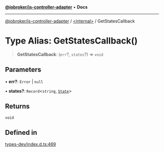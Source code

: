 [**@iobroker/js-controller-adapter**](../../README.md) • **Docs**

***

[@iobroker/js-controller-adapter](../../globals.md) / [\<internal\>](../README.md) / GetStatesCallback

# Type Alias: GetStatesCallback()

> **GetStatesCallback**: (`err`?, `states`?) => `void`

## Parameters

• **err?**: `Error` \| `null`

• **states?**: `Record`\<`string`, [`State`](../interfaces/State.md)\>

## Returns

`void`

## Defined in

[types-dev/index.d.ts:469](https://github.com/ioBroker/ioBroker.js-controller/blob/fe9fbf6b684b474bc0dfc453eb28790be874895e/packages/types-dev/index.d.ts#L469)
